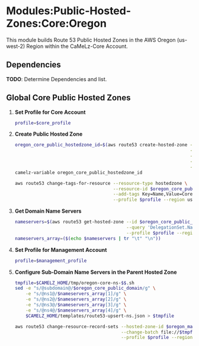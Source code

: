 # Modules:Public-Hosted-Zones:Core:Oregon

This module builds Route 53 Public Hosted Zones in the AWS Oregon (us-west-2) Region within the CaMeLz-Core Account.

## Dependencies

**TODO**: Determine Dependencies and list.

## Global Core Public Hosted Zones

1. **Set Profile for Core Account**
    ```bash
    profile=$core_profile
    ```

1.  **Create Public Hosted Zone**
    ```bash
    oregon_core_public_hostedzone_id=$(aws route53 create-hosted-zone --name $oregon_core_public_domain \
                                                                      --hosted-zone-config Comment="Public Zone for $oregon_core_public_domain",PrivateZone=false \
                                                                      --caller-reference $(date +%s) \
                                                                      --query 'HostedZone.Id' \
                                                                      --profile $profile --region us-east-1 --output text | cut -f3 -d /)
    camelz-variable oregon_core_public_hostedzone_id

    aws route53 change-tags-for-resource --resource-type hostedzone \
                                         --resource-id $oregon_core_public_hostedzone_id \
                                         --add-tags Key=Name,Value=Core-PublicHostedZone Key=Company,Value=CaMeLz Key=Environment,Value=Core \
                                         --profile $profile --region us-east-1 --output text
    ```

1.  **Get Domain Name Servers**
    ```bash
    nameservers=$(aws route53 get-hosted-zone --id $oregon_core_public_hostedzone_id \
                                              --query 'DelegationSet.NameServers' \
                                              --profile $profile --region us-east-1 --output text)
    nameservers_array=($(echo $nameservers | tr "\t" "\n"))
    ```


1. **Set Profile for Management Account**
    ```bash
    profile=$management_profile
    ```

1.  **Configure Sub-Domain Name Servers in the Parent Hosted Zone**
    ```bash
    tmpfile=$CAMELZ_HOME/tmp/oregon-core-ns-$$.sh
    sed -e "s/@subdomain@/$oregon_core_public_domain/g" \
        -e "s/@ns1@/$nameservers_array[1]/g" \
        -e "s/@ns2@/$nameservers_array[2]/g" \
        -e "s/@ns3@/$nameservers_array[3]/g" \
        -e "s/@ns4@/$nameservers_array[4]/g" \
        $CAMELZ_HOME/templates/route53-upsert-ns.json > $tmpfile

    aws route53 change-resource-record-sets --hosted-zone-id $oregon_management_public_hostedzone_id \
                                            --change-batch file://$tmpfile \
                                            --profile $profile --region us-east-1 --output text
    ```